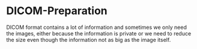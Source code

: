 # DICOM-Preparation
DICOM format contains a lot of information and sometimes we only need the images, either because the information is private or we need to reduce the size even though the information not as big as the image itself.
